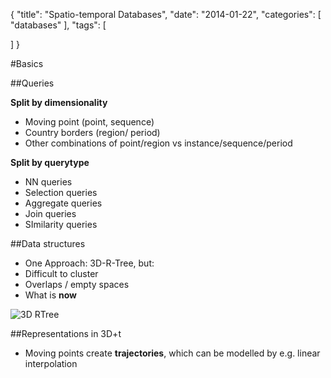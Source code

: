 {
  "title": "Spatio-temporal Databases",
  "date": "2014-01-22",
  "categories": [
    "databases"
  ],
  "tags": [
    
  ]
}

#Basics

##Queries

**Split by dimensionality**

- Moving point (point, sequence)
- Country borders (region/ period)
- Other combinations of point/region vs instance/sequence/period

**Split by querytype**

- NN queries
- Selection queries
- Aggregate queries
- Join queries
- SImilarity queries

##Data structures

- One Approach: 3D-R-Tree, but:
- Difficult to cluster
- Overlaps / empty spaces
- What is **now**

![3D RTree]({{urls.media}}/3dr_tree.png)

##Representations in 3D+t

- Moving points create **trajectories**, which can be modelled by e.g. linear interpolation
